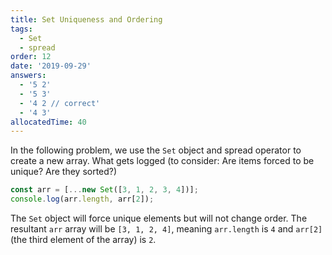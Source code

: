 ```yaml
---
title: Set Uniqueness and Ordering
tags:
  - Set
  - spread
order: 12
date: '2019-09-29'
answers:
  - '5 2'
  - '5 3'
  - '4 2 // correct'
  - '4 3'
allocatedTime: 40
---
```


In the following problem, we use the `Set` object and spread operator to create a new array. What gets logged (to consider: Are items forced to be unique? Are they sorted?)

```javascript
const arr = [...new Set([3, 1, 2, 3, 4])];
console.log(arr.length, arr[2]);
```

<!-- explanation -->

The `Set` object will force unique elements but will not change order. The resultant `arr` array will be `[3, 1, 2, 4]`, meaning `arr.length` is `4` and `arr[2]` (the third element of the array) is `2`.
